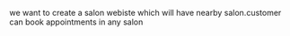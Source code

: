 we want to create a salon webiste which will have nearby salon.customer can book appointments in any salon

